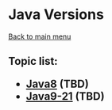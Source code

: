 <H1>Java Versions</h1>

[Back to main menu](..%2F..%2FREADME.md)

<h2>

Topic list:
* [Java8](education%2FJava8.md) (TBD)
* [Java9-21](education%2FJava9-21.md) (TBD)


</h2>